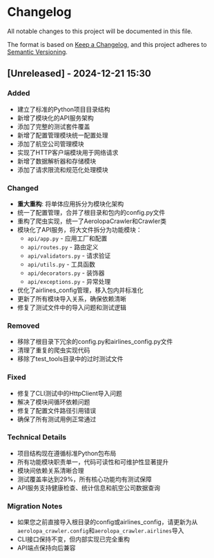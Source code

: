 # Changelog

All notable changes to this project will be documented in this file.

The format is based on [Keep a Changelog](https://keepachangelog.com/en/1.0.0/),
and this project adheres to [Semantic Versioning](https://semver.org/spec/v2.0.0.html).

## [Unreleased] - 2024-12-21 15:30

### Added
- 建立了标准的Python项目目录结构
- 新增了模块化的API服务架构
- 添加了完整的测试套件覆盖
- 新增了配置管理模块统一配置处理
- 添加了航空公司管理模块
- 实现了HTTP客户端模块用于网络请求
- 新增了数据解析器和存储模块
- 添加了请求限流和规范化处理模块

### Changed
- **重大重构**: 将单体应用拆分为模块化架构
- 统一了配置管理，合并了根目录和包内的config.py文件
- 重构了爬虫实现，统一了AerolopaCrawler和Crawler类
- 模块化了API服务，将大文件拆分为功能模块：
  - `api/app.py` - 应用工厂和配置
  - `api/routes.py` - 路由定义
  - `api/validators.py` - 请求验证
  - `api/utils.py` - 工具函数
  - `api/decorators.py` - 装饰器
  - `api/exceptions.py` - 异常处理
- 优化了airlines_config管理，移入包内并标准化
- 更新了所有模块导入关系，确保依赖清晰
- 修复了测试文件中的导入问题和测试逻辑

### Removed
- 移除了根目录下冗余的config.py和airlines_config.py文件
- 清理了重复的爬虫实现代码
- 移除了test_tools目录中的过时测试文件

### Fixed
- 修复了CLI测试中的HttpClient导入问题
- 解决了模块间循环依赖问题
- 修复了配置文件路径引用错误
- 确保了所有测试用例正常通过

### Technical Details
- 项目结构现在遵循标准Python包布局
- 所有功能模块职责单一，代码可读性和可维护性显著提升
- 模块间依赖关系清晰合理
- 测试覆盖率达到29%，所有核心功能均有测试保障
- API服务支持健康检查、统计信息和航空公司数据查询

### Migration Notes
- 如果您之前直接导入根目录的config或airlines_config，请更新为从`aerolopa_crawler.config`和`aerolopa_crawler.airlines`导入
- CLI接口保持不变，但内部实现已完全重构
- API端点保持向后兼容